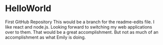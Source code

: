 # HelloWorld
First GitHub Repository
This would be a branch for the readme-edits file. I like react and node.js. Looking forward to switching my web applications over to them. That would be a great accomplishment.
But not as much of an accomplishment as what Emily is doing.
